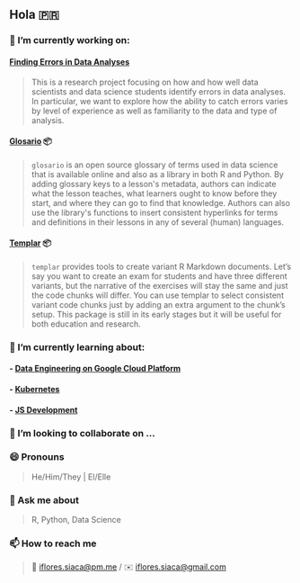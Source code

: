 ## Hola 🇵🇷

<!--
**ian-flores/ian-flores** is a ✨ _special_ ✨ repository because its `README.md` (this file) appears on your GitHub profile.
-->

### 🔭 I’m currently working on:

#### [Finding Errors in Data Analyses](https://education.rstudio.com/blog/2020/06/finding-errors-in-data-analyses/)

> This is a research project focusing on how and how well data scientists and data science students identify errors in data analyses. In particular, we want to explore how the ability to catch errors varies by level of experience as well as familiarity to the data and type of analysis. 

#### [Glosario](https://github.com/carpentries/glosario) 📦

> `glosario` is an open source glossary of terms used in data science that is available online and also as a library in both R and Python. By adding glossary keys to a lesson's metadata, authors can indicate what the lesson teaches, what learners ought to know before they start, and where they can go to find that knowledge. Authors can also use the library's functions to insert consistent hyperlinks for terms and definitions in their lessons in any of several (human) languages.

#### [Templar](https://github.com/r-for-educators/templar) 📦

> `templar` provides tools to create variant R Markdown documents. Let’s say you want to create an exam for students and have three different variants, but the narrative of the exercises will stay the same and just the code chunks will differ. You can use templar to select consistent variant code chunks just by adding an extra argument to the chunk’s setup. This package is still in its early stages but it will be useful for both education and research.

### 🌱 I’m currently learning about:

#### - [Data Engineering on Google Cloud Platform](https://cloud.google.com/certification/data-engineer)


#### - [Kubernetes](https://kubernetes.io/)

#### - [JS Development](#)


### 👯 I’m looking to collaborate on ...

<!--
### 🤔 I’m looking for help with ...
-->

### 😄 Pronouns

> He/Him/They | El/Elle

<!--
### ⚡ Fun fact

> I started university at 14 years old.
-->

### 💬 Ask me about

> R, Python, Data Science

### 📫 How to reach me

> 🔏 iflores.siaca@pm.me / ✉️ iflores.siaca@gmail.com
